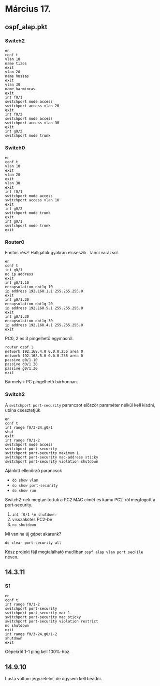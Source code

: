 # Március 17.

## ospf_alap.pkt

### Switch2

```
en
conf t
vlan 10
name tizes
exit
vlan 20
name huszas
exit
vlan 30
name harmincas
exit
int f0/1
switchport mode access
switchport access vlan 20
exit
int f0/2
switchport mode access
switchport access vlan 30
exit
int g0/2
switchport mode trunk

```

### Switch0

```
en
conf t
vlan 10
exit
vlan 20
exit
vlan 30
exit
int f0/1
switchport mode access
switchport access vlan 10
exit
int g0/2
switchport mode trunk
exit
int g0/1
switchport mode trunk
exit

```

### Router0

Fontos rész! Hallgatók gyakran elcseszik. Tanci varázsol.

```
en
conf t
int g0/1
no ip address
exit
int g0/1.10
encapsulation dot1q 10
ip address 192.168.1.1 255.255.255.0
exit
int g0/1.20
encapsulation dot1q 20
ip address 192.168.5.1 255.255.255.0
exit
int g0/1.30
encapsulation dot1q 30
ip address 192.168.4.1 255.255.255.0
exit

```

PC0, 2 és 3 pingelhető egymásról.

```
router ospf 1
network 192.168.4.0 0.0.0.255 area 0
network 192.168.5.0 0.0.0.255 area 0
passive g0/1.10
passive g0/1.20
passive g0/1.30
exit

```

Bármelyik PC pingelhető bárhonnan.

### Switch2

A `switchport port-security` parancsot először paraméter nélkül kell kiadni, utána csesztetjük.

```
en
conf t
int range f0/3-24,g0/1
shut
exit
int range f0/1-2
switchport mode access
switchport port-security
switchport port-security maximum 1
switchport port-security mac-address sticky
switchport port-security violation shutdown

```

Ajánlott ellenőrző parancsok
- `do show vlan`
- `do show port-security`
- `do show run`

Switch2-nek megtanítottuk a PC2 MAC címét és kamu PC2-ről megfogott a port-security.

1. `int f0/1 \n shutdown`
2. visszakötés PC2-be
3. `no shutdown`

Mi van ha új gépet akarunk?

`do clear port-security all`

Kész projekt fájl megtalálható mudliban `ospf alap vlan port secFile` néven.

## 14.3.11

### S1

```
en
conf t
int range f0/1-2
switchport port-security
switchport port-security max 1
switchport port-security mac sticky
switchport port-security violation restrict
no shutdown
exit
int range f0/3-24,g0/1-2
shutdown
exit

```

Gépekről 1-1 ping kell 100%-hoz.

## 14.9.10

Lusta voltam jegyzetelni, de úgysem kell beadni.
